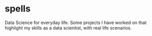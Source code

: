 # spells
Data Science for everyday life. Some projects I have worked on that highlight my skills as a data scientist, with real life scenarios.
